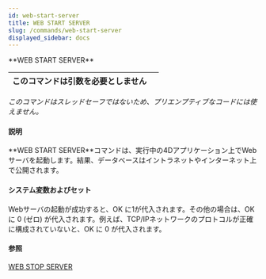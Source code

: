 ```yaml
---
id: web-start-server
title: WEB START SERVER
slug: /commands/web-start-server
displayed_sidebar: docs
---
```


<!--REF #_command_.WEB START SERVER.Syntax-->**WEB START SERVER**<!-- END REF-->
<!--REF #_command_.WEB START SERVER.Params-->
| このコマンドは引数を必要としません |  |
| --- | --- |

<!-- END REF-->

*このコマンドはスレッドセーフではないため、プリエンプティブなコードには使えません。*


#### 説明 

<!--REF #_command_.WEB START SERVER.Summary-->**WEB START SERVER**コマンドは、実行中の4Dアプリケーション上でWebサーバを起動します。<!-- END REF-->結果、データベースはイントラネットやインターネット上で公開されます。

#### システム変数およびセット 

Webサーバの起動が成功すると、OK に1が代入されます。その他の場合は、OK に 0 (ゼロ) が代入されます。例えば、TCP/IPネットワークのプロトコルが正確に構成されていないと、OK に 0 が代入されます。

#### 参照 

[WEB STOP SERVER](web-stop-server.md)  